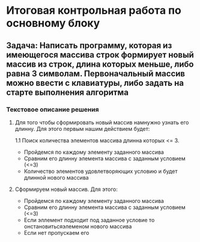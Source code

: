 # **Итоговая контрольная работа по основному блоку**
## **Задача:** Написать программу, которая из имеющегося массива строк формирует новый массив из строк, длина которых меньше, либо равна 3 символам. Первоначальный массив можно ввести с клавиатуры, либо задать на старте выполнения алгоритма

### **Текстовое описание решения**

1. Для того чтобы сформировать новый массив намнужно узнать его длинну. Для этого первым нашим действием будет:

      1.1  Поиск количества элементов массива длинна которых <= 3.
      * Пройдемся по каждому элементу заданного массива  
      * Сравним его длинну элемента массива с заданным условием (<=3)
      * Количество элементов удовлетворяющих условию и будет длинной нового массива

2. Сформируем новый массив. Для этого:
    
    * Пройдемся по каждому элементу заданного массива  
    * Сравним его длинну элемента массива с заданным условием (<=3)
    * Если эллемент подходит под заданное условие то онстановитьсяэлеменом нового массива 
    * Если нет пропускаем его 